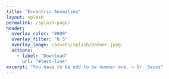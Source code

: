 ```yaml
---
title: "Eccentric Anomalies"
layout: splash
permalink: /splash-page/
header:
  overlay_color: "#000"
  overlay_filter: "0.5"
  overlay_image: /assets/splash/banner.jpeg
  actions:
    - label: "Download"
      url: "#test-link"
excerpt: "You have to be odd to be number one. — Dr. Seuss"
---
```


